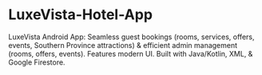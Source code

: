 # LuxeVista-Hotel-App
LuxeVista Android App: Seamless guest bookings (rooms, services, offers, events, Southern Province attractions) &amp; efficient admin management (rooms, offers, events). Features modern UI. Built with Java/Kotlin, XML, &amp; Google Firestore.
